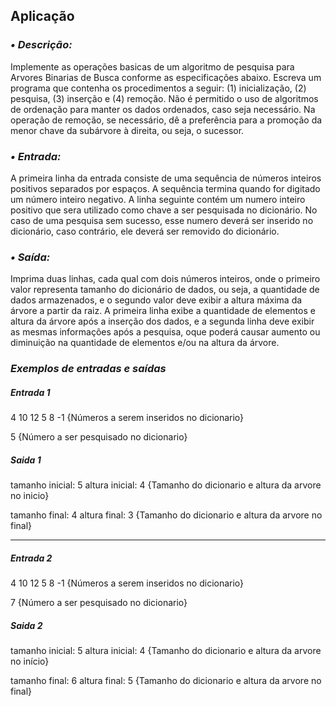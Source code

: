 ## Aplicação

### *• Descrição:*
Implemente as operações basicas de um algoritmo de pesquisa para Arvores Binarias de Busca conforme as especificações abaixo. Escreva 
um programa que contenha os procedimentos a seguir: (1) inicialização, (2) pesquisa, (3) inserção e (4) remoção. Não é permitido o uso 
de algoritmos de ordenação para manter os dados ordenados, caso seja necessário. Na operação de remoção, se necessário, dê a preferência
para a promoção da menor chave da subárvore à direita, ou seja, o sucessor.

### *• Entrada:*
A primeira linha da entrada consiste de uma sequência de números inteiros positivos separados por espaços. A sequência termina quando 
for digitado um número inteiro negativo. A linha seguinte contém um numero inteiro positivo que sera utilizado como chave a ser 
pesquisada no dicionário. No caso de uma pesquisa sem sucesso, esse numero deverá ser inserido no dicionário, caso contrário, ele deverá
ser removido do dicionário.

### *• Saída:*
Imprima duas linhas, cada qual com dois números inteiros, onde o primeiro valor representa tamanho do dicionário de dados, ou seja, 
a quantidade de dados armazenados, e o segundo valor deve exibir a altura máxima da árvore a partir da raiz. A primeira linha exibe 
a quantidade de elementos e altura da árvore após a inserção dos dados, e a segunda linha deve exibir as mesmas informações após a 
pesquisa, oque poderá causar aumento ou diminuição na quantidade de elementos e/ou na altura da árvore.

### *Exemplos de entradas e saídas*

##### Entrada 1

4 10 12 5 8 -1                   {Números a serem inseridos no dicionario}

5                                {Número a ser pesquisado no dicionario}

##### Saida 1

tamanho inicial: 5 
altura inicial: 4                {Tamanho do dicionario e altura da arvore no inicio}

tamanho final: 4 
altura final: 3                  {Tamanho do dicionario e altura da arvore no final}
______________________________________________________________________________________

##### Entrada 2

4 10 12 5 8 -1                   {Números a serem inseridos no dicionario}

7                                {Número a ser pesquisado no dicionario}

##### Saida 2

tamanho inicial: 5 
altura inicial: 4                {Tamanho do dicionario e altura da arvore no início}

tamanho final: 6 
altura final: 5                  {Tamanho do dicionario e altura da arvore no final}
